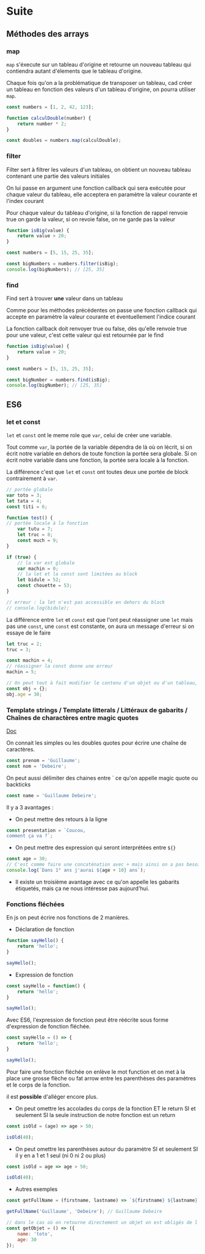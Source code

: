 # Suite

## Méthodes des arrays

### map

`map` s'éxecute sur un tableau d'origine et retourne un nouveau tableau qui contiendra autant d'élements que le tableau d'origine.

Chaque fois qu'on a la problématique de transposer un tableau, cad créer un tableau en fonction des valeurs d'un tableau d'origine, on pourra utiliser `map`.

```js
const numbers = [1, 2, 42, 123];

function calculDouble(number) {
    return number * 2;
}

const doubles = numbers.map(calculDouble);
```

### filter

Filter sert à filtrer les valeurs d'un tableau, on obtient un nouveau tableau contenant une partie des valeurs initiales

On lui passe en argument une fonction callback qui sera exécutée pour chaque valeur du tableau, elle acceptera en paramètre la valeur courante et l'index courant

Pour chaque valeur du tableau d'origine, si la fonction de rappel renvoie true on garde la valeur, si on revoie false, on ne garde pas la valeur

```js
function isBig(value) {
    return value > 20;
}

const numbers = [5, 15, 25, 35];

const bigNumbers = numbers.filter(isBig);
console.log(bigNumbers); // [25, 35]
```

### find

Find sert à trouver **une** valeur dans un tableau

Comme pour les méthodes précédentes on passe une fonction callback qui accepte en paramètre la valeur courante et éventuellement l'indice courant

La fonction callback doit renvoyer true ou false, dès qu'elle renvoie true pour une valeur, c'est cette valeur qui est retournée par le find

```js
function isBig(value) {
    return value > 20;
}

const numbers = [5, 15, 25, 35];

const bigNumber = numbers.find(isBig);
console.log(bigNumber); // [25, 35]
```

## ES6

### let et const

`let` et `const` ont le meme role que `var`, celui de créer une variable.

Tout comme `var`, la portée de la variable dépendra de là où on lécrit, si on écrit notre variable en dehors de toute fonction la portée sera globale. Si on écrit notre variable dans une fonction, la portée sera locale à la fonction.

La différence c'est que `let` et `const` ont toutes deux une portée de block contrairement à `var`.

```js
// portée globale
var toto = 3;
let tata = 4;
const titi = 6;

function test() {
// portée locale à la fonction
    var tutu = 7;
    let truc = 8;
    const much = 9;
}

if (true) {
    // la var est globale
    var machin = 0;
    // la let et la const sont limitées au block
    let bidule = 52;
    const chouette = 53;
}

// erreur : la let n'est pas accessible en dehors du block
// console.log(bidule);
```

La différence entre `let` et `const` est que l'ont peut réassigner une `let` mais pas une `const`, une `const` est constante, on aura un message d'erreur si on essaye de le faire

```js
let truc = 2;
truc = 3;

const machin = 4;
// réassigner la const donne une erreur
machin = 5;

// On peut tout à fait modifier le contenu d'un objet ou d'un tableau, réassigner une propriété ce n'est pas la même chose que réassigner la constante dans sa globalité
const obj = {};
obj.age = 30;
```

### Template strings / Template litterals / Littéraux de gabarits / Chaînes de charactères entre magic quotes

[Doc](https://developer.mozilla.org/fr/docs/Web/JavaScript/Reference/Litt%C3%A9raux_gabarits)

On connait les simples ou les doubles quotes pour écrire une chaîne de caractères.

```js
const prenom = 'Guillaume';
const nom = 'Debeire';
```

On peut aussi délimiter des chaines entre ` ce qu'on appelle magic quote ou backticks

```js
const name = 'Guillaume Debeire';
```

Il y a 3 avantages :

- On peut mettre des retours à la ligne

```js
const presentation = `Coucou,
comment ça va ?`;
```

- On peut mettre des expression qui seront interprétées entre `${}`

```js
const age = 30;
// C'est comme faire une concaténation avec + mais ainsi on a pas besoin de sortir sans arrêt de la chaine
console.log(`Dans 1° ans j'aurai ${age + 10} ans`);
```

- Il existe un troisième avantage avec ce qu'on appelle les gabarits étiquetés, mais ça ne nous intéresse pas aujourd'hui.

### Fonctions fléchées

En js on peut écrire nos fonctions de 2 manières.

- Déclaration de fonction

```js
function sayHello() {
    return 'hello';
}

sayHello();
```

- Expression de fonction

```js
const sayHello = function() {
    return 'hello';
}

sayHello();
```

Avec ES6, l'expression de fonction peut être réécrite sous forme d'expression de fonction fléchée.

```js
const sayHello = () => {
    return 'hello';
}

sayHello();
```

Pour faire une fonction fléchée on enlève le mot function et on met à la place une grosse flèche ou fat arrow entre les parenthèses des paramètres et le corps de la fonction.

il est **possible** d'alléger encore plus.

- On peut omettre les accolades du corps de la fonction ET le return SI et seulement SI la seule instruction de notre fonction est un return

```js
const isOld = (age) => age > 50;

isOld(40);
```

- On peut omettre les parenthèses autour du paramètre SI et seulement SI il y en a 1 et 1 seul (ni 0 ni 2 ou plus)

```js
const isOld = age => age > 50;

isOld(40);
```

- Autres exemples

```js
const getFullName = (firstname, lastname) => `${firstname} ${lastname}`;

getFullName('Guillaume', 'Debeire'); // Guillaume Debeire

// dans le cas où on retourne directement un objet on est obligés de l'entourer de parenthèses sinon l'interpréteur ne comprend pas la signification des accolades
const getObjet = () => ({
    name: 'toto',
    age: 30
});
```
